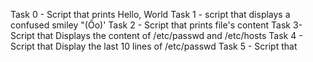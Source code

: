 Task 0 - Script that prints Hello, World
Task 1 - script that displays a confused smiley "(Ôo)'
Task 2 - Script that prints file's content
Task 3- Script that Displays the content of /etc/passwd and /etc/hosts
Task 4 - Script that Display the last 10 lines of /etc/passwd
Task 5 - Script that 